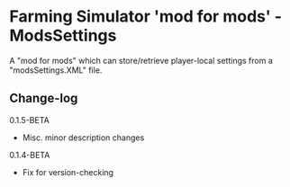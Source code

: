 # Farming Simulator 'mod for mods' - ModsSettings

A "mod for mods" which can store/retrieve player-local settings from a "modsSettings.XML" file.

## Change-log

0.1.5-BETA
- Misc. minor description changes

0.1.4-BETA
- Fix for version-checking
